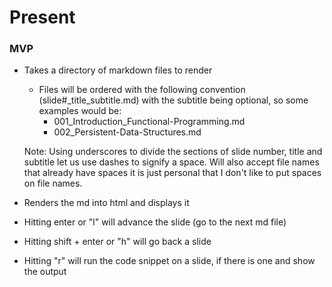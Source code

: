 # Present

### MVP

- Takes a directory of markdown files to render
    - Files will be ordered with the following convention 
      (slide#_title_subtitle.md) with the subtitle being optional, so some 
      examples would be:
        - 001_Introduction_Functional-Programming.md
        - 002_Persistent-Data-Structures.md

    Note: Using underscores to divide the sections of slide number, title and
    subtitle let us use dashes to signify a space. Will also accept file names
    that already have spaces it is just personal that I don't like to put spaces
    on file names.

- Renders the md into html and displays it

- Hitting enter or "l" will advance the slide (go to the next md file)

- Hitting shift + enter or "h" will go back a slide

- Hitting "r" will run the code snippet on a slide, if there is one and show the
  output
